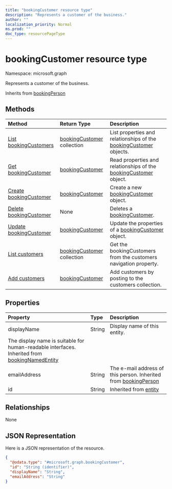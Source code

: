 ```yaml
---
title: "bookingCustomer resource type"
description: "Represents a customer of the business."
author: ""
localization_priority: Normal
ms.prod: ""
doc_type: resourcePageType
---
```


# bookingCustomer resource type


Namespace: microsoft.graph

Represents a customer of the business.


Inherits from [bookingPerson](../resources/bookingperson.md)

## Methods
|Method|Return Type|Description|
|:---|:---|:---|
|[List bookingCustomers](../api/bookingcustomer-list.md)|[bookingCustomer](../resources/bookingcustomer.md) collection|List properties and relationships of the [bookingCustomer](../resources/bookingcustomer.md) objects.|
|[Get bookingCustomer](../api/bookingcustomer-get.md)|[bookingCustomer](../resources/bookingcustomer.md)|Read properties and relationships of the [bookingCustomer](../resources/bookingcustomer.md) object.|
|[Create bookingCustomer](../api/bookingcustomer-create.md)|[bookingCustomer](../resources/bookingcustomer.md)|Create a new [bookingCustomer](../resources/bookingcustomer.md) object.|
|[Delete bookingCustomer](../api/bookingcustomer-delete.md)|None|Deletes a [bookingCustomer](../resources/bookingcustomer.md).|
|[Update bookingCustomer](../api/bookingcustomer-update.md)|[bookingCustomer](../resources/bookingcustomer.md)|Update the properties of a [bookingCustomer](../resources/bookingcustomer.md) object.|
|[List customers](../api/bookingbusiness-list-customers.md)|[bookingCustomer](../resources/bookingcustomer.md) collection|Get the bookingCustomers from the customers navigation property.|
|[Add customers](../api/bookingbusiness-post-customers.md)|[bookingCustomer](../resources/bookingcustomer.md)|Add customers by posting to the customers collection.|

## Properties
|Property|Type|Description|
|:---|:---|:---|
|displayName|String|Display name of this entity.
The display name is suitable for human-readable interfaces. Inherited from [bookingNamedEntity](../resources/bookingnamedentity.md)|
|emailAddress|String|The e-mail address of this person. Inherited from [bookingPerson](../resources/bookingperson.md)|
|id|String| Inherited from [entity](../resources/entity.md)|

## Relationships
None

## JSON Representation
Here is a JSON representation of the resource.
<!-- {
  "blockType": "resource",
  "keyProperty": "id",
  "@odata.type": "microsoft.graph.bookingCustomer",
  "baseType": "microsoft.graph.bookingPerson",
  "openType": false
}
-->
``` json
{
  "@odata.type": "#microsoft.graph.bookingCustomer",
  "id": "String (identifier)",
  "displayName": "String",
  "emailAddress": "String"
}
```

